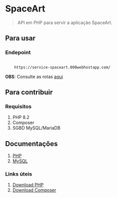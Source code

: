 # SpaceArt

> API em PHP para servir a aplicação SpaceArt.


## Para usar

### Endepoint

```

    https://service-spaceart.000webhostapp.com/

```

**OBS**: Consulte as rotas [aqui](./DOC.md)

## Para contribuir

### Requisitos

1. PHP 8.2
2. Composer
3. SGBD MySQL/MariaDB

## Documentações

1. [PHP](https://www.php.net/manual/pt_BR/)
2. [MySQL](https://docs.oracle.com/pt-br/iaas/mysql-database/doc/getting-started.html)

### Links úteis

1. [Download PHP](https://www.php.net/downloads)
2. [Download Composer](https://getcomposer.org/download/)